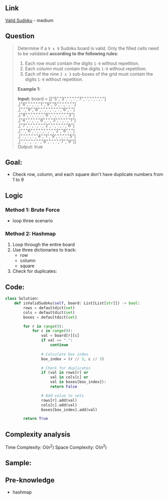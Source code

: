 ## Link
[Valid Sudoku](https://leetcode.com/problems/valid-sudoku/description/) - medium
## Question
>Determine if a `9 x 9` Sudoku board is valid. Only the filled cells need to be validated **according to the following rules**:
>	1. Each row must contain the digits `1-9` without repetition.
>	2. Each column must contain the digits `1-9` without repetition.
>	3. Each of the nine `3 x 3` sub-boxes of the grid must contain the digits `1-9` without repetition.
>
>**Example 1:**
>
>	**Input:** board = 
>		[["5","3",".",".","7",".",".",".","."]<br>
>		,["6",".",".","1","9","5",".",".","."]<br>
>		,[".","9","8",".",".",".",".","6","."]<br>
>		,["8",".",".",".","6",".",".",".","3"]<br>
>		,["4",".",".","8",".","3",".",".","1"]<br>
>		,["7",".",".",".","2",".",".",".","6"]<br>
>		,[".","6",".",".",".",".","2","8","."]<br>
>		,[".",".",".","4","1","9",".",".","5"]<br>
>		,[".",".",".",".","8",".",".","7","9"]]<br>
>	Output: true

## Goal:
- Check row, column, and each square don't have duplicate numbers from 1 to 9


## Logic
### Method 1: Brute Force
- loop three scenario
### Method 2: Hashmap
1. Loop through the entire board
2. Use three dictionaries to track:
	- row
	- column
	- square
3. Check for duplicates:


## Code:
```python
class Solution:
    def isValidSudoku(self, board: List[List[str]]) -> bool:
        rows = defaultdict(set)
        cols = defaultdict(set)
        boxes = defaultdict(set) 

        for r in range(9):
            for c in range(9):
                val = board[r][c]
                if val == ".":
                    continue
                
                # Calculate box index
                box_index = (r // 3, c // 3)

                # Check for duplicates
                if (val in rows[r] or
                    val in cols[c] or
                    val in boxes[box_index]):
                    return False

                # Add value to sets
                rows[r].add(val)
                cols[c].add(val)
                boxes[box_index].add(val)

        return True
```

## Complexity analysis
Time Complexity:  O($n^2$)
Space Complexity:  O($n^2$)

## Sample: 


## Pre-knowledge
- hashmap

